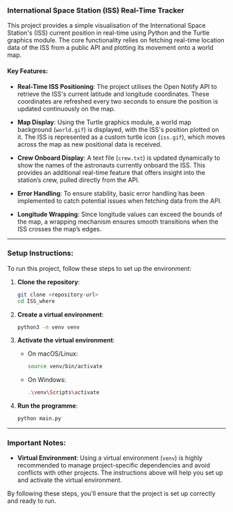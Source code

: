 ### International Space Station (ISS) Real-Time Tracker

This project provides a simple visualisation of the International Space Station's (ISS) current position in real-time using Python and the Turtle graphics module. The core functionality relies on fetching real-time location data of the ISS from a public API and plotting its movement onto a world map.

#### Key Features:

- **Real-Time ISS Positioning**: The project utilises the Open Notify API to retrieve the ISS's current latitude and longitude coordinates. These coordinates are refreshed every two seconds to ensure the position is updated continuously on the map.

- **Map Display**: Using the Turtle graphics module, a world map background (`world.gif`) is displayed, with the ISS's position plotted on it. The ISS is represented as a custom turtle icon (`iss.gif`), which moves across the map as new positional data is received.

- **Crew Onboard Display**: A text file (`crew.txt`) is updated dynamically to show the names of the astronauts currently onboard the ISS. This provides an additional real-time feature that offers insight into the station’s crew, pulled directly from the API.

- **Error Handling**: To ensure stability, basic error handling has been implemented to catch potential issues when fetching data from the API.

- **Longitude Wrapping**: Since longitude values can exceed the bounds of the map, a wrapping mechanism ensures smooth transitions when the ISS crosses the map’s edges.

---

### Setup Instructions:

To run this project, follow these steps to set up the environment:

1. **Clone the repository**:
   ```bash
   git clone <repository-url>
   cd ISS_where
   ```

2. **Create a virtual environment**:
   ```bash
   python3 -m venv venv
   ```

3. **Activate the virtual environment**:
   - On macOS/Linux:
     ```bash
     source venv/bin/activate
     ```
   - On Windows:
     ```bash
     .\venv\Scripts\activate
     ```
     
4. **Run the programme**:
   ```bash
   python main.py
   ```

---

### Important Notes:

- **Virtual Environment**: Using a virtual environment (`venv`) is highly recommended to manage project-specific dependencies and avoid conflicts with other projects. The instructions above will help you set up and activate the virtual environment.

By following these steps, you’ll ensure that the project is set up correctly and ready to run.
